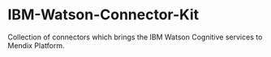 # IBM-Watson-Connector-Kit

Collection of connectors which brings the IBM Watson Cognitive services to Mendix Platform.
